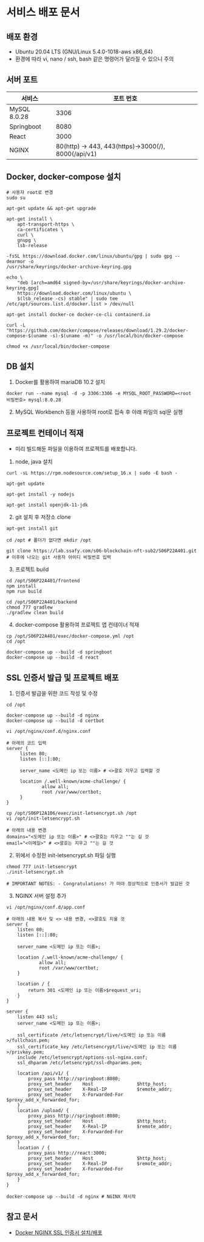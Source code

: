 # 서비스 배포 문서

## 배포 환경

- Ubuntu 20.04 LTS (GNU/Linux 5.4.0-1018-aws x86_64)
- 환경에 따라 vi, nano / ssh, bash 같은 명령어가 달라질 수 있으니 주의

## 서버 포트

| 서비스       | 포트 번호                                           |
| ------------ | --------------------------------------------------- |
| MySQL 8.0.28 | 3306                                                |
| Springboot   | 8080                                                |
| React        | 3000                                                |
| NGINX        | 80(http) -> 443, 443(https)->3000(/), 8000(/api/v1) |

## Docker, docker-compose 설치

```shell
# 사용자 root로 변경
sudo su

apt-get update && apt-get upgrade

apt-get install \
	apt-transport-https \
	ca-certificates \
	curl \
	gnupg \
	lsb-release

-fsSL https://download.docker.com/linux/ubuntu/gpg | sudo gpg --dearmor -o
/usr/share/keyrings/docker-archive-keyring.gpg

echo \
	"deb [arch=amd64 signed-by=/usr/share/keyrings/docker-archive-keyring.gpg]
	https://download.docker.com/linux/ubuntu \
	$(lsb_release -cs) stable" | sudo tee /etc/apt/sources.list.d/docker.list > /dev/null

apt-get install docker-ce docker-ce-cli containerd.io

curl -L "https://github.com/docker/compose/releases/download/1.29.2/docker-compose-$(uname -s)-$(uname -m)" -o /usr/local/bin/docker-compose

chmod +x /usr/local/bin/docker-compose
```

## DB 설치

1. Docker를 활용하여 mariaDB 10.2 설치

```shell
docker run --name mysql -d -p 3306:3306 -e MYSQL_ROOT_PASSWORD=<root 비밀번호> mysql:8.0.28
```

2. MySQL Workbench 등을 사용하여 root로 접속 후 아래 파일의 sql문 실행

## 프로젝트 컨테이너 적재

- 미리 빌드해둔 파일을 이용하여 프로젝트를 배포합니다.

1. node, java 설치

```shell
curl -sL https://rpm.nodesource.com/setup_16.x | sudo -E bash -

apt-get update

apt-get install -y nodejs

apt-get install openjdk-11-jdk
```

2. git 설치 후 저장소 clone

```shell
apt-get install git

cd /opt # 폴더가 없다면 mkdir /opt

git clone https://lab.ssafy.com/s06-blockchain-nft-sub2/S06P22A401.git # 이후에 나오는 git 사용자 아이디 비밀번호 입력
```

3. 프로젝트 build

```shell
cd /opt/S06P22A401/frontend
npm install
npm run build

cd /opt/S06P22A401/backend
chmod 777 gradlew
./gradlew clean build
```

4. docker-compose 활용하여 프로젝트 앱 컨테이너 적재

```shell
cp /opt/S06P22A401/exec/docker-compose.yml /opt
cd /opt

docker-compose up --build -d springboot
docker-compose up --build -d react
```

## SSL 인증서 발급 및 프로젝트 배포

1. 인증서 발급을 위한 코드 작성 및 수정

```shell
cd /opt

docker-compose up --build -d nginx
docker-compose up --build -d certbot

vi /opt/nginx/conf.d/nginx.conf

# 아래의 코드 입력
server {
     listen 80;
     listen [::]:80;

     server_name <도메인 ip 또는 이름> # <>괄호 지우고 입력할 것

     location /.well-known/acme-challenge/ {
             allow all;
             root /var/www/certbot;
     }
}

cp /opt/S06P12A106/exec/init-letsencrypt.sh /opt
vi /opt/init-letsencrypt.sh

# 아래의 내용 변경
domains="<도메인 ip 또는 이름>" # <>괄호는 지우고 ""는 길 것
email="<이메일>" # <>괄호는 지우고 ""는 길 것
```

2. 위에서 수정한 init-letsencrypt.sh 파일 실행

```shell
chmod 777 init-letsencrypt
./init-letsencrypt.sh

# IMPORTANT NOTES: - Congratulations! 가 떠야 정상적으로 인증서가 발급된 것
```

3. NGINX 서버 설정 추가

```shell
vi /opt/nginx/conf.d/app.conf

# 아래의 내용 복사 및 <> 내용 변경, <>괄호도 지울 것
server {
    listen 80;
    listen [::]:80;

    server_name <도메인 ip 또는 이름>;

    location /.well-known/acme-challenge/ {
            allow all;
            root /var/www/certbot;
    }

    location / {
        return 301 <도메인 ip 또는 이름>$request_uri;
    }
}

server {
    listen 443 ssl;
    server_name <도메인 ip 또는 이름>;

    ssl_certificate /etc/letsencrypt/live/<도메인 ip 또는 이름>/fullchain.pem;
    ssl_certificate_key /etc/letsencrypt/live/<도메인 ip 또는 이름>/privkey.pem;
    include /etc/letsencrypt/options-ssl-nginx.conf;
    ssl_dhparam /etc/letsencrypt/ssl-dhparams.pem;

    location /api/v1/ {
        proxy_pass http://springboot:8080;
        proxy_set_header    Host                $http_host;
        proxy_set_header    X-Real-IP           $remote_addr;
        proxy_set_header    X-Forwarded-For     $proxy_add_x_forwarded_for;
    }
    location /upload/ {
        proxy_pass http://springboot:8080;
        proxy_set_header    Host                $http_host;
        proxy_set_header    X-Real-IP           $remote_addr;
        proxy_set_header    X-Forwarded-For     $proxy_add_x_forwarded_for;
    }
    location / {
        proxy_pass http://react:3000;
        proxy_set_header    Host                $http_host;
        proxy_set_header    X-Real-IP           $remote_addr;
        proxy_set_header    X-Forwarded-For     $proxy_add_x_forwarded_for;
    }
}

docker-compose up --build -d nginx # NGINX 재시작
```

## 참고 문서

- [Docker NGINX SSL 인증서 설치/배포](https://velog.io/@fordevelop/Docker-Nginx-Certbot-Lets-Encrypt%EB%A5%BC-%EC%82%AC%EC%9A%A9%ED%95%B4-SSL-%EC%9D%B8%EC%A6%9D%EC%84%9C-%EB%B0%9C%EA%B8%89)
